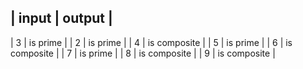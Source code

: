  | input | output    |
 ---------------------
 | 3     | is prime     |
 | 2     | is prime     |
 | 4     | is composite |
 | 5     | is prime     |
 | 6     | is composite |
 | 7     | is prime     |
 | 8     | is composite |
 | 9     | is composite |
